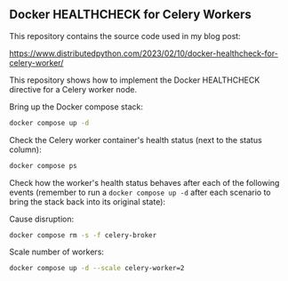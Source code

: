 ## Docker HEALTHCHECK for Celery Workers

This repository contains the source code used in my blog post:

https://www.distributedpython.com/2023/02/10/docker-healthcheck-for-celery-worker/


This repository shows how to implement the Docker HEALTHCHECK directive for a
Celery worker node.

Bring up the Docker compose stack:

```bash
docker compose up -d
```

Check the Celery worker container's health status (next to the status column):

```bash
docker compose ps
```

Check how the worker's health status behaves after each of the following events 
(remember to run a `docker compose up -d` after each scenario to bring the stack back into its original state): 

Cause disruption:

```bash
docker compose rm -s -f celery-broker
```

Scale number of workers:

```bash
docker compose up -d --scale celery-worker=2
```
